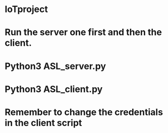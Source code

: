 # IoTproject
# Run the server one first and then the client. 
# Python3 ASL_server.py
# Python3 ASL_client.py
# Remember to change the credentials in the client script

